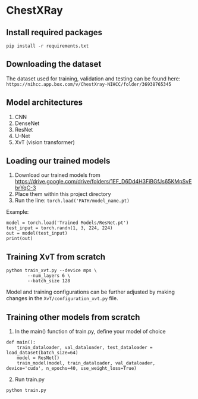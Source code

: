 # ChestXRay


## Install required packages
```
pip install -r requirements.txt
```

## Downloading the dataset
The dataset used for training, validation and testing can be found here:  
`https://nihcc.app.box.com/v/ChestXray-NIHCC/folder/36938765345`


## Model architectures
1. CNN
2. DenseNet
3. ResNet
4. U-Net
5. XvT (vision transformer)


## Loading our trained models
1. Download our trained models from https://drive.google.com/drive/folders/1EF_D6Dd4H3FiBGfJs65KMpSvEbrYqC-3
2. Place them within this project directory 
3. Run the line: ```torch.load('PATH/model_name.pt)```

Example: 
```
model = torch.load('Trained Models/ResNet.pt')
test_input = torch.randn(1, 3, 224, 224)
out = model(test_input)
print(out)
```

## Training XvT from scratch

```
python train_xvt.py --device mps \
        --num_layers 6 \
        --batch_size 128
```

Model and training configurations can be further adjusted by making changes in the `XvT/configuration_xvt.py` file.


## Training other models from scratch

1. In the main() function of train.py, define your model of choice
```
def main():
    train_dataloader, val_dataloader, test_dataloader = load_dataset(batch_size=64)
    model = ResNet()
    train_model(model, train_dataloader, val_dataloader, device='cuda', n_epochs=40, use_weight_loss=True)
```
2. Run train.py
```
python train.py
```